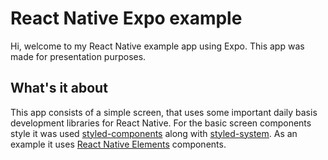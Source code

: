 # React Native Expo example

Hi, welcome to my React Native example app using Expo. This app was made for presentation purposes.

## What's it about

This app consists of a simple screen, that uses some important daily basis development libraries for React Native. For the basic screen components style it was used [styled-components](https://styled-components.com/) along with [styled-system](https://styled-system.com/). As an example it uses [React Native Elements](https://react-native-elements.github.io/react-native-elements/) components.
